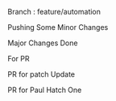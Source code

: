 
Branch : feature/automation

Pushing Some Minor Changes


Major Changes Done 

For PR

PR for patch Update

PR for Paul Hatch One 
